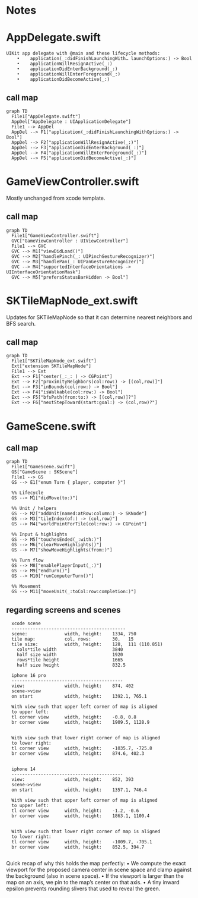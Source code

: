 #  Notes

# AppDelegate.swift

```
UIKit app delegate with @main and these lifecycle methods:
    •    application(_:didFinishLaunchingWith… launchOptions:) -> Bool
    •    applicationWillResignActive(_:)
    •    applicationDidEnterBackground(_:)
    •    applicationWillEnterForeground(_:)
    •    applicationDidBecomeActive(_:)
```    

## call map

```mermaid
graph TD
  File1["AppDelegate.swift"]
  AppDel["AppDelegate : UIApplicationDelegate"]
  File1 --> AppDel
  AppDel --> F1["application(_:didFinishLaunchingWithOptions:) -> Bool"]
  AppDel --> F2["applicationWillResignActive(_:)"]
  AppDel --> F3["applicationDidEnterBackground(_:)"]
  AppDel --> F4["applicationWillEnterForeground(_:)"]
  AppDel --> F5["applicationDidBecomeActive(_:)"]
```


# GameViewController.swift

Mostly unchanged from xcode template.

## call map

```mermaid
graph TD
  File1["GameViewController.swift"]
  GVC["GameViewController : UIViewController"]
  File1 --> GVC
  GVC --> M1["viewDidLoad()"]
  GVC --> M2["handlePinch(_: UIPinchGestureRecognizer)"]
  GVC --> M3["handlePan(_: UIPanGestureRecognizer)"]
  GVC --> M4["supportedInterfaceOrientations -> UIInterfaceOrientationMask"]
  GVC --> M5["prefersStatusBarHidden -> Bool"]
  ```
  
  # SKTileMapNode_ext.swift
  
  Updates for SKTileMapNode so that it can determine nearest neighbors
  and BFS search.
  
  ## call map

```mermaid
graph TD
  File1["SKTileMapNode_ext.swift"]
  Ext["extension SKTileMapNode"]
  File1 --> Ext
  Ext --> F1["center(_:_: ) -> CGPoint"]
  Ext --> F2["proximityNeighbors(col:row:) -> [(col,row)]"]
  Ext --> F3["inBounds(col:row:) -> Bool"]
  Ext --> F4["isWalkable(col:row:) -> Bool"]
  Ext --> F5["bfsPath(from:to:) -> [(col,row)]?"]
  Ext --> F6["nextStepToward(start:goal:) -> (col,row)?"]
  ```
  
  # GameScene.swift
  
  ## call map

```mermaid
graph TD
  File1["GameScene.swift"]
  GS["GameScene : SKScene"]
  File1 --> GS
  GS --> E1["enum Turn { player, computer }"]

  %% Lifecycle
  GS --> M1["didMove(to:)"]

  %% Unit / helpers
  GS --> M2["addUnit(named:atRow:column:) -> SKNode"]
  GS --> M3["tileIndex(of:) -> (col,row)"]
  GS --> M4["worldPointForTile(col:row:) -> CGPoint"]

  %% Input & highlights
  GS --> M5["touchesEnded(_:with:)"]
  GS --> M6["clearMoveHighlights()"]
  GS --> M7["showMoveHighlights(from:)"]

  %% Turn flow
  GS --> M8["enablePlayerInput(_:)"]
  GS --> M9["endTurn()"]
  GS --> M10["runComputerTurn()"]

  %% Movement
  GS --> M11["moveUnit(_:toCol:row:completion:)"]
  ```
  
## regarding screens and scenes
  
```  
  xcode scene
  -------------------------------------------
  scene:              width, height:    1334, 750
  tile map:           col, rows:        30,   15
  tile size:          width, height:    128,  111 (110.851)
    cols*tile width                     3840
    half size width                     1920
    rows*tile height                    1665
    half size height                    832.5
  
  iphone 16 pro
  ------------------------------------------
  view:               width, height:    874, 402
  scene->view
  on start            width, height:    1392.1, 765.1

  With view such that upper left corner of map is aligned
  to upper left:
  tl corner view      width, height:    -0.8, 0.8
  br corner view      width, height:    1909.5, 1128.9
  
  
  With view such that lower right corner of map is aligned
  to lower right:
  tl corner view      width, height:    -1035.7, -725.8
  br corner view      width, height:    874.6, 402.3

  
  iphone 14
  ------------------------------------------
  view:               width, height:    852, 393
  scene->view
  on start            width, height:    1357.1, 746.4
  
  With view such that upper left corner of map is aligned
  to upper left:
  tl corner view      width, height:    -1.2, -0.6
  br corner view      width, height:    1863.1, 1100.4
  
  
  With view such that lower right corner of map is aligned
  to lower right:
  tl corner view      width, height:    -1009.7, -705.1
  br corner view      width, height:    852.5, 394.7
  
```

Quick recap of why this holds the map perfectly:
    •    We compute the exact viewport for the proposed camera center in scene space and clamp against the background (also in scene space).
    •    If the viewport is larger than the map on an axis, we pin to the map’s center on that axis.
    •    A tiny inward epsilon prevents rounding slivers that used to reveal the green.


